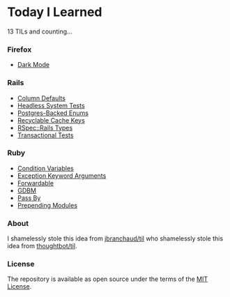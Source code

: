 # Today I Learned

13 TILs and counting…

### Firefox

- [Dark Mode](firefox/dark-mode.md)

### Rails

- [Column Defaults](rails/column-defaults.md)
- [Headless System Tests](rails/headless-system-tests.md)
- [Postgres-Backed Enums](rails/postgres-backed-enums.md)
- [Recyclable Cache Keys](rails/recyclable-cache-keys.md)
- [RSpec::Rails Types](rails/rspec-rails-types.md)
- [Transactional Tests](rails/transactional-tests.md)

### Ruby

- [Condition Variables](ruby/condition-variables.md)
- [Exception Keyword Arguments](ruby/exception-keyword-arguments.md)
- [Forwardable](ruby/forwardable.md)
- [GDBM](ruby/gdbm.md)
- [Pass By](ruby/pass-by.md)
- [Prepending Modules](ruby/prepending-modules.md)

### About

I shamelessly stole this idea from [jbranchaud/til](https://github.com/jbranchaud/til) who shamelessly stole this idea from [thoughtbot/til](https://github.com/thoughtbot/til).

### License

The repository is available as open source under the terms of the [MIT License](https://opensource.org/licenses/MIT).
